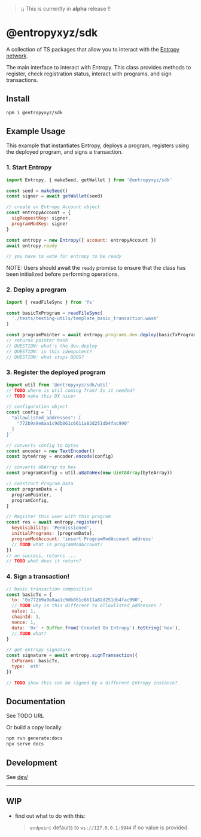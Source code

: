 > ¡¡ This is currently in **alpha** release !!

# @entropyxyz/sdk

A collection of TS packages that allow you to interact with the [Entropy
network](https://entropy.xyz).

The main interface to interact with Entropy. This class provides methods to
register, check registration status, interact with programs, and sign
transactions.

## Install

```bash
npm i @entropyxyz/sdk
```

## Example Usage

This example that instantiates Entropy, deploys a program, registers using the
deployed program, and signs a transaction. 

### 1. Start Entropy

```js
import Entropy, { makeSeed, getWallet } from '@entropyxyz/sdk'

const seed = makeSeed()
const signer = await getWallet(seed)

// create an Entropy Account object
const entropyAccount = {
  sigRequestKey: signer,
  programModKey: signer
}

const entropy = new Entropy({ account: entropyAccount })
await entropy.ready

// you have to wate for entropy to be ready
```

NOTE: Users should await the `ready` promise to ensure that the class has been
initialized before performing operations.


### 2. Deploy a program

```js
import { readFileSync } from 'fs'

const basicTxProgram = readFileSync(
  './tests/testing-utils/template_basic_transaction.wasm'
)

const programPointer = await entropy.programs.dev.deploy(basicTxProgram)
// returns pointer hash
// QUESTION: what's the dev.deploy
// QUESTION: is this idempotent?
// QUESTION: what stops DDOS?
```

### 3. Register the deployed program

```js
import util from '@entropyxyz/sdk/util'
// TODO where is util coming from? Is it needed?
// TODO make this DX nicer

// configuration object
const config = `{
  "allowlisted_addresses": [
    "772b9a9e8aa1c9db861c6611a82d251db4fac990"
  ]
}`

// converts config to bytes 
const encoder = new TextEncoder()
const byteArray = encoder.encode(config)

// converts U8Array to hex
const programConfig = util.u8aToHex(new Uint8Array(byteArray))

// construct Program Data 
const programData = {
  programPointer,
  programConfig,
}

// Register this user with this program
const res = await entropy.register({
  keyVisibility: 'Permissioned',
  initialPrograms: [programData],
  programModAccount: 'insert ProgramModAccount address'
  // TODO what is programModAccount?
})
// on success, returns ...
// TODO what does it return?
```

<!-- // NICER DX
const programData = {
  programPointer,
  programConfig: {
    allowlisted_addresses: [
      '772b9a9e8aa1c9db861c6611a82d251db4fac990'
    ]
  }
,
}

// Register this user with this program
await entropy.register({
  keyVisibility: 'Permissioned',
  initialPrograms: [programData],
  programModAccount: 'insert ProgramModAccount address'
})
// on success, returns TODO
-->

### 4. Sign a transaction!

```js
// basic transaction composition
const basicTx = {
  to: '0x772b9a9e8aa1c9db861c6611a82d251db4fac990',
  // TODO why is this different to allowlisted_addresses ?
  value: 1,
  chainId: 1,
  nonce: 1,
  data: '0x' + Buffer.from('Created On Entropy').toString('hex'),
  // TODO what?
}

// get entropy signature 
const signature = await entropy.signTransaction({
  txParams: basicTx,
  type: 'eth'
})

// TODO show this can be signed by a different Entropy instance?
```

## Documentation

See TODO URL

Or build a copy locally:

```bash
npm run generate:docs
npx serve docs
```

## Development

See [dev/](./dev/README.md)


----

## WIP

- find out what to do with this:
  > `endpoint` defaults to `ws://127.0.0.1:9944` if no value is provided. 



